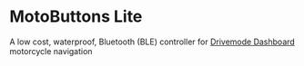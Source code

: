 # MotoButtons Lite
A low cost, waterproof, Bluetooth (BLE) controller for [Drivemode Dashboard](https://www.drivemodedashboard.com/) motorcycle navigation
